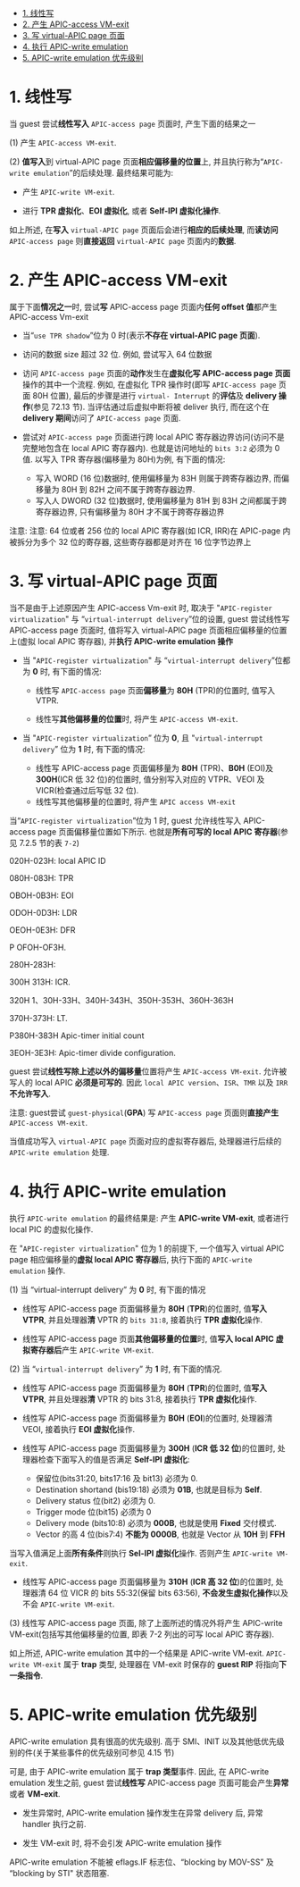 
<!-- @import "[TOC]" {cmd="toc" depthFrom=1 depthTo=6 orderedList=false} -->

<!-- code_chunk_output -->

- [1. 线性写](#1-线性写)
- [2. 产生 APIC-access VM-exit](#2-产生-apic-access-vm-exit)
- [3. 写 virtual-APIC page 页面](#3-写-virtual-apic-page-页面)
- [4. 执行 APIC-write emulation](#4-执行-apic-write-emulation)
- [5. APIC-write emulation 优先级别](#5-apic-write-emulation-优先级别)

<!-- /code_chunk_output -->

# 1. 线性写

当 guest 尝试**线性写入** `APIC-access page` 页面时, 产生下面的结果之一

(1) 产生 `APIC-access VM-exit`. 

(2) **值写入**到 virtual-APIC page 页面**相应偏移量的位置**上, 并且执行称为“`APIC-write emulation`”的后续处理. 最终结果可能为: 

* 产生 `APIC-write VM-exit`.

* 进行 **TPR 虚拟化**、**EOI 虚拟化**, 或者 **Self-IPI 虚拟化操作**. 

如上所述, 在**写入** `virtual-APIC page` 页面后会进行**相应的后续处理**, 而**读访问** `APIC-access page` 则**直接返回** `virtual-APIC page` 页面内的**数据**.

# 2. 产生 APIC-access VM-exit

属于下面**情况之一**时, 尝试**写** APIC-access page 页面内**任何 offset 值**都产生 APIC-access Vm-exit

* 当“`use TPR shadow`”位为 0 时(表示**不存在 virtual-APIC page 页面**). 

* 访问的数据 size 超过 32 位. 例如, 尝试写入 64 位数据

* 访问 `APIC-access page` 页面的**动作**发生在**虚拟化写 APIC-access page 页面**操作的其中一个流程. 例如, 在虚拟化 TPR 操作时(即写 `APIC-access page` 页面 80H 位置), 最后的步骤是进行 `virtual- Interrupt` 的**评估**及 **delivery 操作**(参见 72.13 节). 当评估通过后虚拟中断将被 deliver 执行, 而在这个在 **delivery 期间**访问了 `APIC-access page` 页面. 

* 尝试对 `APIC-access page` 页面进行跨 local APIC 寄存器边界访问(访问不是完整地包含在 local APIC 寄存器内). 也就是访问地址的 `bits 3:2` 必须为 0 值. 以写入 TPR 寄存器(偏移量为 80H)为例, 有下面的情况: 
    * 写入 WORD (16 位)数据时, 使用偏移量为 83H 则属于跨寄存器边界, 而偏移量为 80H 到 82H 之间不属于跨寄存器边界. 
    * 写入人 DWORD (32 位)数据时, 使用偏移量为 81H 到 83H 之间都属于跨寄存器边界, 只有偏移量为 80H 才不属于跨寄存器边界

注意: 注意: 64 位或者 256 位的 local APIC 寄存器(如 ICR, IRR)在 APIC-page 内被拆分为多个 32 位的寄存器, 这些寄存器都是对齐在 16 位字节边界上

# 3. 写 virtual-APIC page 页面

当不是由于上述原因产生 APIC-access Vm-exit 时, 取决于 "`APIC-register virtualization`" 与 “`virtual-interrupt delivery`”位的设置, guest 尝试线性写 APIC-access page 页面时, 值将写入 virtual-APIC page 页面相应偏移量的位置上(虚拟 local APIC 寄存器), 并**执行 APIC-write emulation 操作**

* 当 "`APIC-register virtualization`" 与 “`virtual-interrupt delivery`”位都为 **0** 时, 有下面的情况: 

    * 线性写 `APIC-access page` 页面**偏移量**为 **80H** (TPR)的位置时, 值写入VTPR. 

    * 线性写**其他偏移量的位置**时, 将产生 `APIC-access VM-exit`. 

* 当 "`APIC-register virtualization`” 位为 **0**, 且 "`virtual-interrupt delivery`” 位为 **1** 时, 有下面的情况: 

    * 线性写 APIC-access page 页面偏移量为 **80H** (TPR)、**B0H** (EOI)及 **300H**(ICR 低 32 位)的位置时, 值分别写入对应的 VTPR、VEOI 及 VICR(检查通过后写低 32 位). 
    * 线性写其他偏移量的位置时, 将产生 `APIC access VM-exit`

当“`APIC-register virtualization`”位为 1 时, guest 允许线性写入 APIC-access page 页面偏移量位置如下所示. 也就是**所有可写的 local APIC 寄存器**(参见 7.2.5 节的表 `7-2`)

020H-023H: local APIC ID

080H-083H: TPR

 OBOH-0B3H: EOI

ODOH-0D3H: LDR

OEOH-0E3H: DFR

 P OFOH-OF3H.

280H-283H:

300H 313H: ICR. 

320H 1、30H-33H、340H-343H、350H-353H、360H-363H

370H-373H: LT. 

 P380H-383H Apic-timer initial count

 3EOH-3E3H: Apic-timer divide configuration.

guest 尝试**线性写除上述以外的偏移量**位置将产生 `APIC-access VM-exit`. 允许被写人的 local APIC **必须是可写的**. 因此 `local APIC version`、`ISR`、`TMR` 以及 `IRR` **不允许写入**.

注意: guest尝试 `guest-physical`(**GPA**) 写 `APIC-access page` 页面则**直接产生** `APIC-access VM-exit`.

当值成功写入 `virtual-APIC page` 页面对应的虚拟寄存器后, 处理器进行后续的 `APIC-write emulation` 处理.

# 4. 执行 APIC-write emulation

执行 `APIC-write emulation` 的最终结果是: 产生 **APIC-write VM-exit**, 或者进行 local PIC 的虚拟化操作. 

在 "`APIC-register virtualization`" 位为 1 的前提下, 一个值写入 virtual APIC page 相应偏移量的**虚拟 local APIC 寄存器**后, 执行下面的 `APIC-write emulation` 操作. 

(1) 当 “virtual-interrupt delivery” 为 **0** 时, 有下面的情况

* 线性写 APIC-access page 页面偏移量为 **80H** (**TPR**)的位置时, 值**写入 VTPR**, 并且处理器**清** VPTR 的 `bits 31:8`, 接着执行 **TPR 虚拟化**操作. 

* 线性写 APIC-access page 页面**其他偏移量的位置**时, 值**写入 local APIC 虚拟寄存器后**产生 `APIC-write VM-exit`.

(2) 当 “`virtual-interrupt delivery`” 为 **1** 时, 有下面的情况. 

* 线性写 APIC-access page 页面偏移量为 **80H** (**TPR**)的位置时, 值**写入 VTPR**, 并且处理器**清** VPTR 的 bits 31:8, 接着执行 **TPR 虚拟化**操作. 

* 线性写 APIC-access page 页面偏移量为 **B0H** (**EOI**)的位置时, 处理器清 VEOI, 接着执行 **EOI 虚拟化**操作. 

* 线性写 APIC-access page 页面偏移量为 **300H** (**ICR 低 32 位**)的位置时, 处理器检查下面写入的值是否满足 **Self-IPI 虚拟化**: 
    * 保留位(bits31:20, bits17:16 及 bit13) 必须为 0. 
    * Destination shortand (bis19:18) 必须为 **01B**, 也就是目标为 **Self**. 
    * Delivery status 位(bit2) 必须为 0. 
    * Trigger mode 位(bit15) 必须为 0
    * Delivery mode (bits10:8) 必须为 **000B**, 也就是使用 **Fixed** 交付模式. 
    * Vector 的高 4 位(bis7:4) **不能为 0000B**, 也就是 Vector 从 **10H** 到 **FFH**

当写入值满足上面**所有条件**则执行 **Sel-IPI 虚拟化**操作. 否则产生 `APIC-write VM-exit`.

* 线性写 APIC-access page 页面偏移量为 **310H** (**ICR 高 32 位**)的位置时, 处理器清 64 位 VICR 的 bits 55:32(保留 bits 63:56), **不会发生虚拟化操作**以及不会 `APIC-write VM-exit`. 

(3) 线性写 APIC-access page 页面, 除了上面所述的情况外将产生 APIC-write VM-exit(包括写其他偏移量的位置, 即表 7-2 列出的可写 local APIC 寄存器).

如上所述, APIC-write emulation 其中的一个结果是 APIC-write VM-exit. `APIC-write VM-exit` 属于 **trap** 类型, 处理器在 VM-exit 时保存的 **guest RIP** 将指向**下一条指令**. 

# 5. APIC-write emulation 优先级别

APIC-write emulation 具有很高的优先级别. 高于 SMI、INIT 以及其他低优先级别的件(关于某些事件的优先级别可参见 4.15 节)

可是, 由于 APIC-write emulation 属于 **trap 类型**事件. 因此, 在 APIC-write emulation 发生之前, guest 尝试**线性写** APIC-access page 页面可能会产生**异常**或者 **VM-exit**.

* 发生异常时, APIC-write emulation 操作发生在异常 delivery 后, 异常 handler 执行之前. 

* 发生 VM-exit 时, 将不会引发 APIC-write emulation 操作

APIC-write emulation 不能被 eflags.IF 标志位、“blocking by MOV-SS” 及 “blocking by STI" 状态阻塞. 
